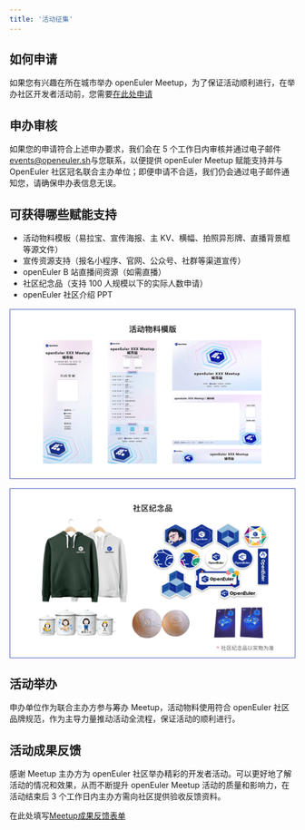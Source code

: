 ```yaml
---
title: '活动征集'
---
```


<script lang="ts" setup>
import BannerLevel2 from '@/components/BannerLevel2.vue'

import banner from '@/assets/banner/banner-community.png';
import illustration from '@/assets/illustrations/collect.png';

</script>

<ClientOnly>
  <BannerLevel2
  title="活动征集"
  :illustration="illustration"
  :background-image="banner"
  background-text="CONNECT"
  />
</ClientOnly>

<div class="markdown">

## 如何申请

如果您有兴趣在所在城市举办 openEuler Meetup，为了保证活动顺利进行，在举办社区开发者活动前，您需要[在此处申请](/zh/interaction/event-list/meetup-form/)

## 申办审核

如果您的申请符合上述申办要求，我们会在 5 个工作日内审核并通过电子邮件[events@openeuler.sh](mailto:events@openeuler.sh)与您联系，以便提供 openEuler Meetup 赋能支持并与 OpenEuler 社区冠名联合主办单位；即便申请不合适，我们仍会通过电子邮件通知您，请确保申办表信息无误。

## 可获得哪些赋能支持

- 活动物料模板（易拉宝、宣传海报、主 KV、横幅、拍照异形牌、直播背景框等源文件）
- 宣传资源支持（报名小程序、官网、公众号、社群等渠道宣传）
- openEuler B 站直播间资源（如需直播）
- 社区纪念品（支持 100 人规模以下的实际人数申请）
- openEuler 社区介绍 PPT

<p class='collect-img'>
  <img src='./material.png' class='img' />
  <img src='./souvenir.png' class='img' />
</p>

## 活动举办

申办单位作为联合主办方参与筹办 Meetup，活动物料使用符合 openEuler 社区品牌规范，作为主导力量推动活动全流程，保证活动的顺利进行。

## 活动成果反馈

感谢 Meetup 主办方为 openEuler 社区举办精彩的开发者活动。可以更好地了解活动的情况和效果，从而不断提升 openEuler Meetup 活动的质量和影响力，在活动结束后 3 个工作日内主办方需向社区提供验收反馈资料。

在此处填写[Meetup成果反馈表单](/zh/interaction/event-list/meetup-feedback/)

</div>

<style lang="scss" scoped>
  .collect-img {
    display:flex;
    gap:40px;
    margin:16px 0;
    @media (max-width: 1639px) {
      flex-direction: column;
      gap:16px;
    }
    .img{
        max-width:650px
    }
  }
</style>
